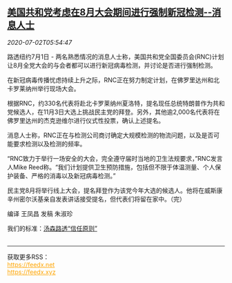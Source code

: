<!--1593670994000-->
[美国共和党考虑在8月大会期间进行强制新冠检测--消息人士](https://cn.reuters.com/article/usa-election-republicans-convention-idCNKBS2430OC)
------

<div><i>2020-07-02T05:54:47</i></div><div class="StandardArticleBody_body"><p>路透纽约7月1日 - 两名熟悉情况的消息人士称，美国共和党全国委员会(RNC)计划让8月全党大会的与会者都可以进行新冠病毒检测，并讨论是否进行强制检测。 </p><p>在新冠病毒传播忧虑持续上升之际，RNC正在努力制定计划，在佛罗里达州和北卡罗莱纳州举行现场大会。 </p><p>根据RNC，约330名代表将赴北卡罗莱纳州夏洛特，提名现任总统特朗普作为共和党候选人，在11月3日大选上挑战民主党的拜登。另外，其他逾2,000名代表将在佛罗里达州的杰克逊维尔进行仪式性投票，确认上述提名。 </p><p>消息人士称，RNC正在与检测公司商讨确定大规模检测的物流问题，以及是否可能要求检测以及检测的频率。 </p><p>“RNC致力于举行一场安全的大会，完全遵守届时当地的卫生法规要求，”RNC发言人Mike Reed称。“我们计划提供卫生预防措施，包括但不限于体温测量、个人保护装备、严格的消毒以及新冠病毒检测。” </p><p>民主党8月将举行线上大会，提名拜登作为该党今年大选的候选人。他将在威斯康辛州密尔沃基亲自发表讲话接受提名，但代表们将留在家中。（完） </p><p>编译 王凤昌 发稿 朱淑珍</p><div class="StandardArticleBody_trustBadgeContainer"><span class="StandardArticleBody_trustBadgeTitle">我们的标准：</span><span class="trustBadgeUrl"><a href="https://www.thomsonreuters.cn/content/dam/openweb/documents/pdf/china/brochures/about-us-1.pdf">汤森路透“信任原则”</a></span></div></div><br><hr><div>获取更多RSS：<br><a href="https://feedx.net" style="color:orange" target="_blank">https://feedx.net</a> <br><a href="https://feedx.xyz" style="color:orange" target="_blank">https://feedx.xyz</a><br></div>
